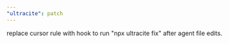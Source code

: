```yaml
---
"ultracite": patch
---
```


replace cursor rule with hook to run "npx ultracite fix" after agent file edits.
